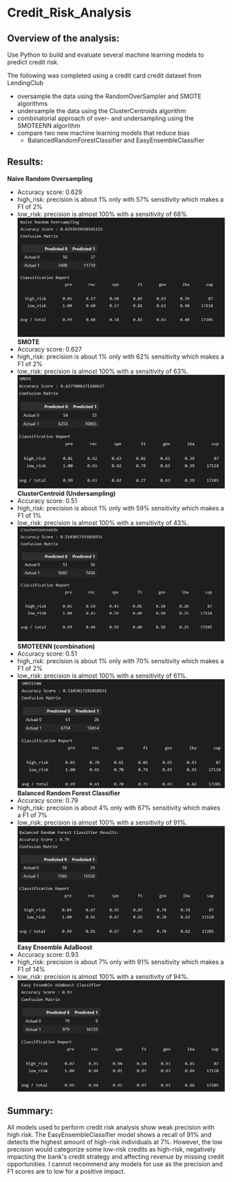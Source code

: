 # Credit_Risk_Analysis
 
## Overview of the analysis:
Use Python to build and evaluate several machine learning models to predict credit risk.

The following was completed using a credit card credit dataset from LendingClub
- oversample the data using the RandomOverSampler and SMOTE algorithms
- undersample the data using the ClusterCentroids algorithm
- combinatorial approach of over- and undersampling using the SMOTEENN algorithm
- compare two new machine learning models that reduce bias
    - BalancedRandomForestClassifier and EasyEnsembleClassifier

## Results: 
**Naive Random Oversampling** 
- Accuracy score: 0.629
- high_risk: precision is about 1% only with 57% sensitivity which makes a F1 of 2%
- low_risk: precision is almost 100% with a sensitivity of 68%
![nro](https://github.com/HappyM0f0/Credit_Risk_Analysis/blob/main/Resources/nro.png)
**SMOTE**
- Accuracy score: 0.627
- high_risk: precision is about 1% only with 62% sensitivity which makes a F1 of 2%
- low_risk: precision is almost 100% with a sensitivity of 63%.
![smote](https://github.com/HappyM0f0/Credit_Risk_Analysis/blob/main/Resources/smote.png)
**ClusterCentroid (Undersampling)**
- Accuracy score: 0.51
- high_risk: precision is about 1% only with 59% sensitivity which makes a F1 of 1%
- low_risk: precision is almost 100% with a sensitivity of 43%.
![cc](https://github.com/HappyM0f0/Credit_Risk_Analysis/blob/main/Resources/cc.png)
**SMOTEENN (combination)**
- Accuracy score: 0.51
- high_risk: precision is about 1% only with 70% sensitivity which makes a F1 of 2%
- low_risk: precision is almost 100% with a sensitivity of 61%.
![smoteenn](https://github.com/HappyM0f0/Credit_Risk_Analysis/blob/main/Resources/smoteenn.png)
**Balanced Random Forest Classifier**
- Accuracy score: 0.79
- high_risk: precision is about 4% only with 67% sensitivity which makes a F1 of 7%
- low_risk: precision is almost 100% with a sensitivity of 91%.
![BRF](https://github.com/HappyM0f0/Credit_Risk_Analysis/blob/main/Resources/BRF.png)
**Easy Ensemble AdaBoost**
- Accuracy score: 0.93
- high_risk: precision is about 7% only with 91% sensitivity which makes a F1 of 14%
- low_risk: precision is almost 100% with a sensitivity of 94%.
![EEC](https://github.com/HappyM0f0/Credit_Risk_Analysis/blob/main/Resources/eec.png)

## Summary: 
All models used to perform credit risk analysis show weak precision with high risk. The EasyEnsembleClassifier model shows a recall of 91% and detects the highest amount of high-risk individuals at 7%. However, the low precision would categorize some low-risk credits as high-risk, negatively impacting the bank's credit strategy and affecting revenue by missing credit opportunities. I cannot recommend any models for use as the precision and F1 scores are to low for a positive impact.